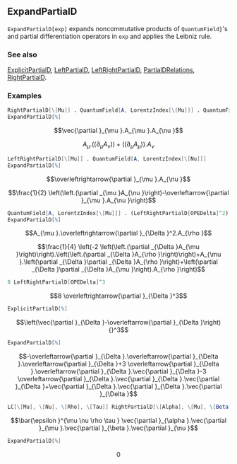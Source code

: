 ## ExpandPartialD

`ExpandPartialD[exp]` expands noncommutative products of `QuantumField}`'s and partial differentiation operators in `exp` and applies the Leibniz rule.

### See also

[ExplicitPartialD](ExplicitPartialD), [LeftPartialD](LeftPartialD), [LeftRightPartialD](LeftRightPartialD), [PartialDRelations](PartialDRelations), [RightPartialD](RightPartialD).

### Examples

```mathematica
RightPartialD[\[Mu]] . QuantumField[A, LorentzIndex[\[Mu]]] . QuantumField[A, LorentzIndex[\[Nu]]]
ExpandPartialD[%]
```

$$\vec{\partial }_{\mu }.A_{\mu }.A_{\nu }$$

$$A_{\mu }.\left(\left.(\partial _{\mu }A_{\nu }\right)\right)+\left(\left.(\partial _{\mu }A_{\mu }\right)\right).A_{\nu }$$

```mathematica
LeftRightPartialD[\[Mu]] . QuantumField[A, LorentzIndex[\[Nu]]]
ExpandPartialD[%]
```

$$\overleftrightarrow{\partial }_{\mu }.A_{\nu }$$

$$\frac{1}{2} \left(\left.(\partial _{\mu }A_{\nu }\right)-\overleftarrow{\partial }_{\mu }.A_{\nu }\right)$$

```mathematica
QuantumField[A, LorentzIndex[\[Mu]]] . (LeftRightPartialD[OPEDelta]^2) . QuantumField[A, LorentzIndex[\[Rho]]]
ExpandPartialD[%]
```

$$A_{\mu }.\overleftrightarrow{\partial }_{\Delta }^2.A_{\rho }$$

$$\frac{1}{4} \left(-2 \left(\left.(\partial _{\Delta }A_{\mu }\right)\right).\left(\left.(\partial _{\Delta }A_{\rho }\right)\right)+A_{\mu }.\left(\partial _{\Delta }\partial _{\Delta }A_{\rho }\right)+\left(\partial _{\Delta }\partial _{\Delta }A_{\mu }\right).A_{\rho }\right)$$

```mathematica
8 LeftRightPartialD[OPEDelta]^3
```

$$8 \overleftrightarrow{\partial }_{\Delta }^3$$

```mathematica
ExplicitPartialD[%]
```

$$\left(\vec{\partial }_{\Delta }-\overleftarrow{\partial }_{\Delta }\right){}^3$$

```mathematica
ExpandPartialD[%]
```

$$-\overleftarrow{\partial }_{\Delta }.\overleftarrow{\partial }_{\Delta }.\overleftarrow{\partial }_{\Delta }+3 \overleftarrow{\partial }_{\Delta }.\overleftarrow{\partial }_{\Delta }.\vec{\partial }_{\Delta }-3 \overleftarrow{\partial }_{\Delta }.\vec{\partial }_{\Delta }.\vec{\partial }_{\Delta }+\vec{\partial }_{\Delta }.\vec{\partial }_{\Delta }.\vec{\partial }_{\Delta }$$

```mathematica
LC[\[Mu], \[Nu], \[Rho], \[Tau]] RightPartialD[\[Alpha], \[Mu], \[Beta], \[Nu]]
```

$$\bar{\epsilon }^{\mu \nu \rho \tau } \vec{\partial }_{\alpha }.\vec{\partial }_{\mu }.\vec{\partial }_{\beta }.\vec{\partial }_{\nu }$$

```mathematica
ExpandPartialD[%]
```

$$0$$